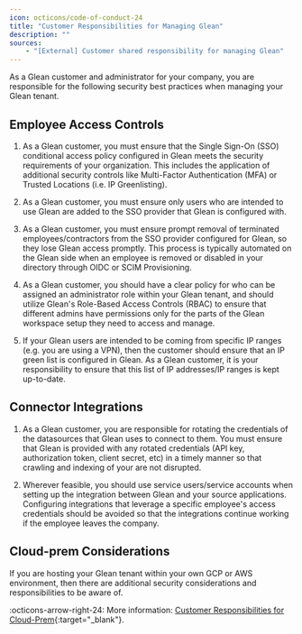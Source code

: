 ```yaml
---
icon: octicons/code-of-conduct-24
title: "Customer Responsibilities for Managing Glean"
description: ""
sources:
    - "[External] Customer shared responsibility for managing Glean"
---
```


As a Glean customer and administrator for your company, you are responsible for the following security best practices when managing your Glean tenant.

## Employee Access Controls

1. As a Glean customer, you must ensure that the Single Sign-On (SSO) conditional access policy configured in Glean meets the security requirements of your organization. This includes the application of additional security controls like Multi-Factor Authentication (MFA) or Trusted Locations (i.e. IP Greenlisting).

2. As a Glean customer, you must ensure only users who are intended to use Glean are added to the SSO provider that Glean is configured with.

3. As a Glean customer, you must ensure prompt removal of terminated employees/contractors from the SSO provider configured for Glean, so they lose Glean access promptly. This process is typically automated on the Glean side when an employee is removed or disabled in your directory through OIDC or SCIM Provisioning.

4. As a Glean customer, you should have a clear policy for who can be assigned an administrator role within your Glean tenant, and should utilize Glean's Role-Based Access Controls (RBAC) to ensure that different admins have permissions only for the parts of the Glean workspace setup they need to access and manage.

5. If your Glean users are intended to be coming from specific IP ranges (e.g. you are using a VPN), then the customer should ensure that an IP green list is configured in Glean. As a Glean customer, it is your responsibility to ensure that this list of IP addresses/IP ranges is kept up-to-date.


## Connector Integrations

1. As a Glean customer, you are responsible for rotating the credentials of the datasources that Glean uses to connect to them. You must ensure that Glean is provided with any rotated credentials (API key, authorization token, client secret, etc) in a timely manner so that crawling and indexing of your are not disrupted.

2. Wherever feasible, you should use service users/service accounts when setting up the integration between Glean and your source applications. Configuring integrations that leverage a specific employee's access credentials should be avoided so that the integrations continue working if the employee leaves the company.


## Cloud-prem Considerations
If you are hosting your Glean tenant within your own GCP or AWS environment, then there are additional security considerations and responsibilities to be aware of.

:octicons-arrow-right-24: More information: [Customer Responsibilities for Cloud-Prem](){:target="_blank"}.